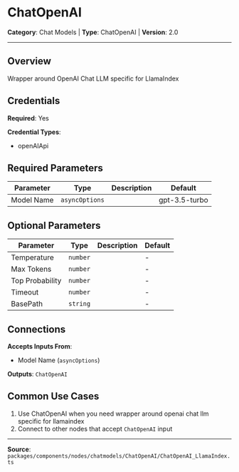 # ChatOpenAI

**Category**: Chat Models | **Type**: ChatOpenAI | **Version**: 2.0

---

## Overview

Wrapper around OpenAI Chat LLM specific for LlamaIndex

## Credentials

**Required**: Yes

**Credential Types**:
- openAIApi

## Required Parameters

| Parameter | Type | Description | Default |
|-----------|------|-------------|---------|
| Model Name | `asyncOptions` |  | gpt-3.5-turbo |

## Optional Parameters

| Parameter | Type | Description | Default |
|-----------|------|-------------|---------|
| Temperature | `number` |  | - |
| Max Tokens | `number` |  | - |
| Top Probability | `number` |  | - |
| Timeout | `number` |  | - |
| BasePath | `string` |  | - |

## Connections

**Accepts Inputs From**:
- Model Name (`asyncOptions`)

**Outputs**: `ChatOpenAI`

## Common Use Cases

1. Use ChatOpenAI when you need wrapper around openai chat llm specific for llamaindex
2. Connect to other nodes that accept `ChatOpenAI` input

---

**Source**: `packages/components/nodes/chatmodels/ChatOpenAI/ChatOpenAI_LlamaIndex.ts`